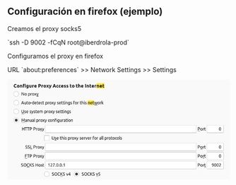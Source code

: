 ## Configuración en firefox (ejemplo)

<p>Creamos el proxy socks5</p>
`ssh -D 9002 -fCqN root@iberdrola-prod`

<p>Configuramos el proxy en firefox</p>
URL `about:preferences` >> Network Settings >> Settings

![logo2](media/firefox_socks5.png)
